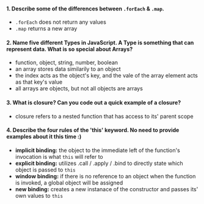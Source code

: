 #### 1. Describe some of the differences between `.forEach` & `.map`.  
  * `.forEach` does not return any values 
  * `.map` returns a new array


#### 2. Name five different Types in JavaScript. A Type is something that can represent data. What is so special about Arrays?  
  * function, object, string, number, boolean  
  * an array stores data similarily to an object 
  * the index acts as the object's key, and the vale of the array element acts as that key's value  
  * all arrays are objects, but not all objects are arrays  



#### 3. What is closure? Can you code out a quick example of a closure?  
  * closure refers to a nested function that has access to its' parent scope  


#### 4. Describe the four rules of the 'this' keyword. No need to provide examples about it this time :)  
  * **implicit binding:** the object to the immediate left of the function's invocation is what `this` will refer to  
  * **explicit binding:** utilizes .call / .apply / .bind to directly state which object is passed to `this`  
  * **window binding:** if there is no reference to an object when the function is invoked, a global object will be assigned  
  * **new binding:** creates a new instanace of the constructor and passes its' own values to `this`  